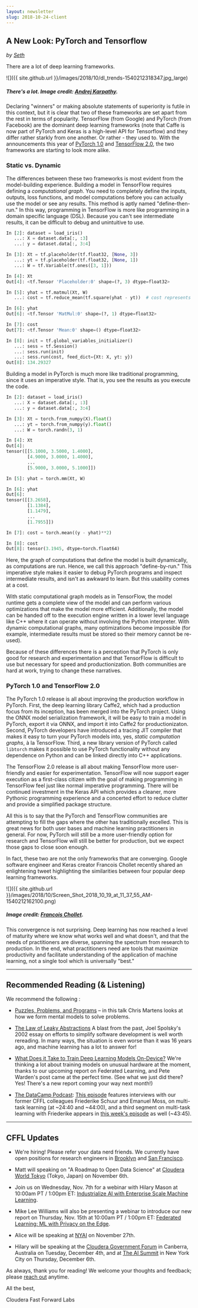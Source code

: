 ```yaml
---
layout: newsletter
slug: 2018-10-24-client
---
```


## A New Look: PyTorch and Tensorflow

_by [Seth](https://twitter.com/shendrickson16)_

There are a lot of deep learning frameworks.

![]({{ site.github.url }}/images/2018/10/dl_trends-1540212318347.jpg_large)
##### There's a lot. Image credit: [Andrej Karpathy](https://twitter.com/karpathy/status/972295865187512320).

Declaring "winners" or making absolute statements of superiority is futile in this context, but it is clear that two of these frameworks are set apart from the rest in terms of popularity. TensorFlow (from Google) and PyTorch (from Facebook) are the dominant deep learning frameworks (note that Caffe is now part of PyTorch and Keras is a high-level API for Tensorflow) and they differ rather starkly from one another. Or rather - they used to. With the announcements this year of [PyTorch 1.0](https://developers.facebook.com/blog/post/2018/05/02/announcing-pytorch-1.0-for-research-production/) and [TensorFlow 2.0](https://www.tensorflow.org/community/roadmap), the two frameworks are starting to look more alike.

### Static vs. Dynamic

The differences between these two frameworks is most evident from the model-building experience. Building a model in TensorFlow requires defining a _computational graph_. You need to completely define the inputs, outputs, loss functions, and model computations before you can actually use the model or see any results. This method is aptly named "define-then-run." In this way, programming in TensorFlow is more like programming in a domain specific language (DSL). Because you can't see intermediate results, it can be difficult to debug and unintuitive to use.

```python
In [2]: dataset = load_iris()
   ...: X = dataset.data[:, :3]
   ...: y = dataset.data[:, 3:4]

In [3]: Xt = tf.placeholder(tf.float32, [None, 3])
   ...: yt = tf.placeholder(tf.float32, [None, 1])
   ...: W = tf.Variable(tf.ones([3, 1]))

In [4]: Xt
Out[4]: <tf.Tensor 'Placeholder:0' shape=(?, 3) dtype=float32>

In [5]: yhat = tf.matmul(Xt, W)
   ...: cost = tf.reduce_mean(tf.square(yhat - yt))  # cost represents a node in the graph, not a tensor itself

In [6]: yhat
Out[6]: <tf.Tensor 'MatMul:0' shape=(?, 1) dtype=float32>

In [7]: cost
Out[7]: <tf.Tensor 'Mean:0' shape=() dtype=float32>

In [8]: init = tf.global_variables_initializer()
   ...: sess = tf.Session()
   ...: sess.run(init)
   ...: sess.run(cost, feed_dict={Xt: X, yt: y})
Out[8]: 134.29327
```

Building a model in PyTorch is much more like traditional programming, since it uses an imperative style. That is, you see the results as you execute the code. 

```python
In [2]: dataset = load_iris()
   ...: X = dataset.data[:, :3]
   ...: y = dataset.data[:, 3:4]

In [3]: Xt = torch.from_numpy(X).float()
   ...: yt = torch.from_numpy(y).float()
   ...: W = torch.randn(3, 1)

In [4]: Xt
Out[4]:
tensor([[5.1000, 3.5000, 1.4000],
        [4.9000, 3.0000, 1.4000],
        ...
        [5.9000, 3.0000, 5.1000]])

In [5]: yhat = torch.mm(Xt, W)

In [6]: yhat
Out[6]:
tensor([[3.2658],
        [1.1384],
        [1.1479],
        ...
        [1.7955]])

In [7]: cost = torch.mean((y - yhat)**2)

In [8]: cost
Out[8]: tensor(3.1945, dtype=torch.float64)
```

Here, the graph of computations that define the model is built dynamically, as computations are run. Hence, we call this approach "define-by-run." This imperative style makes it easier to debug PyTorch programs and inspect intermediate results, and isn't as awkward to learn. But this usability comes at a cost.

With static computational graph models as in TensorFlow, the model runtime gets a complete view of the model and can perform various optimizations that make the model more efficient. Additionally, the model can be handed off to the execution engine written in a lower level language like C++ where it can operate without involving the Python interpreter. With dynamic computational graphs, many optimizations become impossible (for example, intermediate results must be stored so their memory cannot be re-used). 

Because of these differences there is a perception that PyTorch is only good for research and experimentation and that TensorFlow is difficult to use but necessary for speed and productionization. Both communities are hard at work, trying to change these narratives.

### PyTorch 1.0 and TensorFlow 2.0

The PyTorch 1.0 release is all about improving the production workflow in PyTorch. First, the deep learning library Caffe2, which had a production focus from its inception, has been merged into the PyTorch project. Using the ONNX model serialization framework, it will be easy to train a model in PyTorch, export it via ONNX, and import it into Caffe2 for productionizaton. Second, PyTorch developers have introduced a tracing JIT compiler that makes it easy to turn your PyTorch models into, yes, _static computation graphs_, à la TensorFlow. Third, a new library version of PyTorch called `libtorch` makes it possible to use PyTorch functionality without any dependence on Python and can be linked directly into C++ applications.

The TensorFlow 2.0 release is all about making TensorFlow more user-friendly and easier for experimentation. TensorFlow will now support eager execution as a first-class citizen with the goal of making programming in TensorFlow feel just like normal imperative programming. There will be continued investment in the Keras API which provides a cleaner, more Pythonic programming experience and a concerted effort to reduce clutter and provide a simplified package structure.

All this is to say that the PyTorch and TensorFlow communities are attempting to fill the gaps where the other has traditionally excelled. This is great news for both user bases and machine learning practitioners in general. For now, PyTorch will still be a more user-friendly option for research and TensorFlow will still be better for production, but we expect those gaps to close soon enough.

In fact, these two are not the only frameworks that are converging. Google software engineer and Keras creator Francois Chollet recently shared an enlightening tweet highlighting the similarities between four popular deep learning frameworks.

![]({{ site.github.url }}/images/2018/10/Screen_Shot_2018_10_19_at_11_37_55_AM-1540212162100.png)
##### Image credit: [Francois Chollet](https://twitter.com/fchollet/status/1052228463300493312).

This convergence is not surprising. Deep learning has now reached a level of maturity where we know what works well and what doesn't, and that the needs of practitioners are diverse, spanning the spectrum from research to production. In the end, what practitioners need are tools that maximize productivity and facilitate understanding of the application of machine learning, not a single tool which is universally "best." 

---

## Recommended Reading (& Listening)

We recommend the following :

* [Puzzles, Problems, and Programs](https://thestrangeloop.com/2018/puzzles-problems-and-programs.html) – in this talk Chris Martens looks at how we form mental models to solve problems.

* [The Law of Leaky Abstractions](https://www.joelonsoftware.com/2002/11/11/the-law-of-leaky-abstractions/) A blast from the past, Joel Spolsky's 2002 essay on efforts to simplify software development is well worth rereading. In many ways, the situation is even worse than it was 16 years ago, and machine learning has a lot to answer for!

* [What Does it Take to Train Deep Learning Models On-Device?](https://petewarden.com/2018/10/04/what-does-it-take-to-train-deep-learning-models-on-device/) We're thinking a lot about training models on unusual hardware at the moment, thanks to our upcoming report on Federated Learning, and Pete Warden's post came at the perfect time.  (See what we just did there?  Yes!  There's a new report coming your way next month!)

* [The DataCamp Podcast](https://www.datacamp.com/community/podcast/): [This episode](https://www.datacamp.com/community/podcast/project-jupyter-interactive-computing) features interviews with our former CFFL colleagues Friederike Schuur and Emanuel Moss, on multi-task learning (at ~24:40 and ~44:00), and a third segment on multi-task learning with Friederike appears in [this week's episode](https://www.datacamp.com/community/podcast/decision-intelligence-data-science) as well (~43:45).

---

## CFFL Updates

* We're hiring! Please refer your data nerd friends. We currently have open positions for research engineers in [Brooklyn](https://cloudera.wd5.myworkdayjobs.com/External_Career/job/USNew-YorkBrooklyn/Research-Engineer-at-Cloudera-Fast-Forward-Labs_180950) and [San Francisco](https://cloudera.wd5.myworkdayjobs.com/External_Career/job/USA--California--San-Francisco/Research-Engineer-at-Cloudera-Fast-Forward-Labs_181051).

* Matt will speaking on "A Roadmap to Open Data Science" at [Cloudera World Tokyo](http://clouderaworldtokyo.com/2018/sE-04.html) (Tokyo, Japan) on November 6th.

* Join us on Wednesday, Nov. 7th for a webinar with Hilary Mason at 10:00am PT / 1:00pm ET: [Industrialize AI with Enterprise 
Scale Machine Learning](https://www.cloudera.com/more/events/webinars/industrialize_ai.html?src=FFL).

* Mike Lee Williams will also be presenting a webinar to introduce our new report on Thursday, Nov. 15th at 10:00am PT / 1:00pm ET: [Federated Learning: ML with Privacy on the Edge](https://www.cloudera.com/more/events/webinars/federated_learning.html?utm_medium=website&utm_source=organicsocial&utm_campaign=lfym&src=social&cid=70134000001XgDQ&utm_content=Federated_Learn_Organic_AMER_Webinar_2018-11-15).

* Alice will be speaking at [NYAI](https://www.nyai.co/) on November 27th.

* Hilary will be speaking at the [Cloudera Government Forum](https://events.publicsectornetwork.co/events/cloudera-government-forum-2018/) in Canberra, Australia on Tuesday, December 4th, and at [The AI Summit](https://theaisummit.com/newyork/) in New York City on Thursday, December 6th.

As always, thank you for reading!  We welcome your thoughts and feedback; please [reach out](mailto:cffl@cloudera.com) anytime.

All the best,

Cloudera Fast Forward Labs
